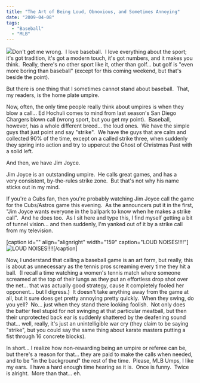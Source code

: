 ```yaml
---
title: "The Art of Being Loud, Obnoxious, and Sometimes Annoying"
date: "2009-04-08"
tags:
  - "Baseball"
  - "MLB"
---
```


![](images/Baseball_umpire_2004.jpg)Don't get me wrong.  I love baseball.  I love everything about the sport; it's got tradition, it's got a modern touch, it's got numbers, and it makes you think.  Really, there's no other sport like it, other than golf... but golf is "even more boring than baseball" (except for this coming weekend, but that's beside the point).

But there is one thing that I sometimes cannot stand about baseball.  That, my readers, is the home plate umpire.

Now, often, the only time people really think about umpires is when they blow a call... Ed Hochuli comes to mind from last season's San Diego Chargers blown call (wrong sport, but you get my point).  Baseball, however, has a whole different breed... the loud ones.  We have the simple guys that just point and say "strike".  We have the guys that are calm and collected 90% of the time, except on a called strike three, when suddenly they spring into action and try to uppercut the Ghost of Christmas Past with a solid left.

And then, we have Jim Joyce.

Jim Joyce is an outstanding umpire.  He calls great games, and has a very consistent, by-the-rules strike zone.  But that's not why his name sticks out in my mind.

If you're a Cubs fan, then you're probably watching Jim Joyce call the game for the Cubs/Astros game this evening.  As the announcers put it in the first, "Jim Joyce wants everyone in the ballpark to know when he makes a strike call".  And he does too.  As I sit here and type this, I find myself getting a bit of tunnel vision... and then suddenly, I'm yanked out of it by a strike call from my television.

\[caption id="" align="alignright" width="159" caption="LOUD NOISES!!!!"\]![LOUD NOISES!!!!](images/steve_carell_anchorman.jpg)\[/caption\]

Now, I understand that calling a baseball game is an art form, but really, this is about as unnecessary as the tennis pros screaming every time they hit a ball.  (I recall a time watching a women's tennis match where someone screamed at the top of their lungs as they put an effortless drop shot over the net... that was actually good strategy, cause it completely fooled her opponent... but I digress.)  It doesn't take anything away from the game at all, but it sure does get pretty annoying pretty quickly.  When they swing, do you yell?  No... just when they stand there looking foolish.  Not only does the batter feel stupid for not swinging at that particular meatball, but then their unprotected back ear is suddenly shattered by the deafening sound that... well, really, it's just an unintelligible war cry (they claim to be saying "strike", but you could say the same thing about karate masters putting a fist through 16 concrete blocks).

In short... I realize how non-rewarding being an umpire or referee can be, but there's a reason for that... they are paid to make the calls when needed, and to be "in the background" the rest of the time.  Please, MLB Umps, I like my ears.  I have a hard enough time hearing as it is.  Once is funny.  Twice is alright.  More than that... eh.

